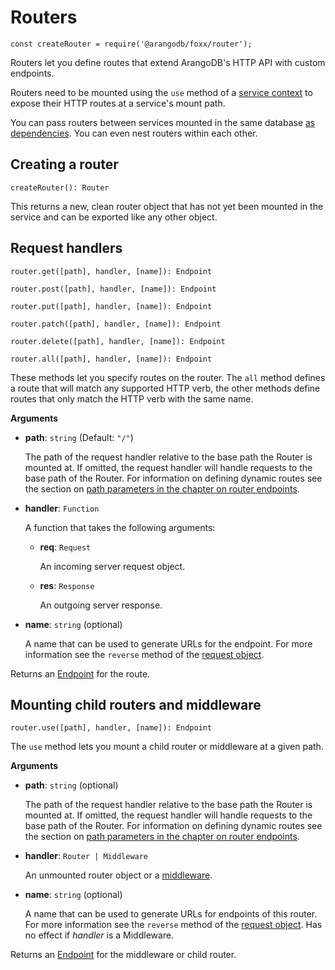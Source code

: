 Routers
=======

`const createRouter = require('@arangodb/foxx/router');`

Routers let you define routes that extend ArangoDB's HTTP API with custom endpoints.

Routers need to be mounted using the `use` method of a [service context](../Context.md) to expose their HTTP routes at a service's mount path.

You can pass routers between services mounted in the same database [as dependencies](../Dependencies.md). You can even nest routers within each other.

Creating a router
-----------------

`createRouter(): Router`

This returns a new, clean router object that has not yet been mounted in the service and can be exported like any other object.

Request handlers
----------------

`router.get([path], handler, [name]): Endpoint`

`router.post([path], handler, [name]): Endpoint`

`router.put([path], handler, [name]): Endpoint`

`router.patch([path], handler, [name]): Endpoint`

`router.delete([path], handler, [name]): Endpoint`

`router.all([path], handler, [name]): Endpoint`

These methods let you specify routes on the router. The `all` method defines a route that will match any supported HTTP verb, the other methods define routes that only match the HTTP verb with the same name.

**Arguments**

* **path**: `string` (Default: `"/"`)

  The path of the request handler relative to the base path the Router is mounted at. If omitted, the request handler will handle requests to the base path of the Router. For information on defining dynamic routes see the section on [path parameters in the chapter on router endpoints](Endpoints.md#pathparam).

* **handler**: `Function`

  A function that takes the following arguments:

  * **req**: `Request`

    An incoming server request object.

  * **res**: `Response`

    An outgoing server response.

* **name**: `string` (optional)

  A name that can be used to generate URLs for the endpoint. For more information see the `reverse` method of the [request object](Request.md).

Returns an [Endpoint](Endpoints.md) for the route.

Mounting child routers and middleware
-------------------------------------

`router.use([path], handler, [name]): Endpoint`

The `use` method lets you mount a child router or middleware at a given path.

**Arguments**

* **path**: `string` (optional)

  The path of the request handler relative to the base path the Router is mounted at. If omitted, the request handler will handle requests to the base path of the Router. For information on defining dynamic routes see the section on [path parameters in the chapter on router endpoints](Endpoints.md#pathparam).

* **handler**: `Router | Middleware`

  An unmounted router object or a [middleware](Middleware.md).

* **name**: `string` (optional)

  A name that can be used to generate URLs for endpoints of this router. For more information see the `reverse` method of the [request object](Request.md). Has no effect if *handler* is a Middleware.

Returns an [Endpoint](Endpoints.md) for the middleware or child router.
